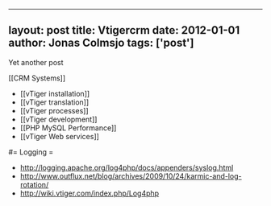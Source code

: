 
---
layout: post
title: Vtigercrm
date: 2012-01-01
author: Jonas Colmsjo
tags: ['post']
---

Yet another post





[[CRM Systems]]

* [[vTiger installation]]
* [[vTiger translation]]
* [[vTiger processes]]
* [[vTiger development]]
* [[PHP MySQL Performance]]
* [[vTiger Web services]]



#= Logging =

* http://logging.apache.org/log4php/docs/appenders/syslog.html
* http://www.outflux.net/blog/archives/2009/10/24/karmic-and-log-rotation/
* http://wiki.vtiger.com/index.php/Log4php
